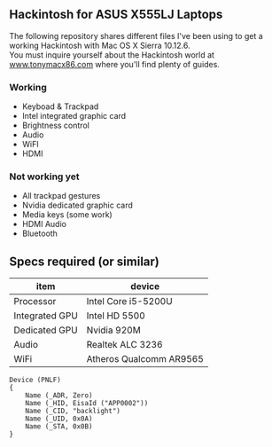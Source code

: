 ## Hackintosh for ASUS X555LJ Laptops

The following repository shares different files I've been using to get a working Hackintosh with Mac OS X Sierra 10.12.6.<br>
You must inquire yourself about the Hackintosh world at www.tonymacx86.com where you'll find plenty of guides.

### Working
* Keyboad & Trackpad
* Intel integrated graphic card
* Brightness control 
* Audio
* WiFI
* HDMI

### Not working yet
* All trackpad gestures
* Nvidia dedicated graphic card
* Media keys (some work)
* HDMI Audio
* Bluetooth


## Specs required (or similar)
| item        |      device     |
| ------------- |-------------|
| Processor      | Intel Core i5-5200U |
| Integrated GPU | Intel HD 5500 |
| Dedicated GPU  | Nvidia 920M |
| Audio | Realtek ALC 3236 |
| WiFi | Atheros Qualcomm AR9565 |
````
Device (PNLF)
{
    Name (_ADR, Zero)
    Name (_HID, EisaId ("APP0002"))
    Name (_CID, "backlight")
    Name (_UID, 0x0A)
    Name (_STA, 0x0B)
}
````

